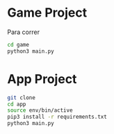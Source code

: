 # Game Project

Para correr 

```sh
cd game
python3 main.py
```

# App Project

```sh
git clone
cd app
source env/bin/active
pip3 install -r requirements.txt
python3 main.py
```



